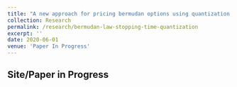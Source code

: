```yaml
---
title: "A new approach for pricing bermudan options using quantization tree"
collection: Research
permalink: /research/bermudan-law-stopping-time-quantization
excerpt: ''
date: 2020-06-01
venue: 'Paper In Progress'
---
```


## Site/Paper in Progress
